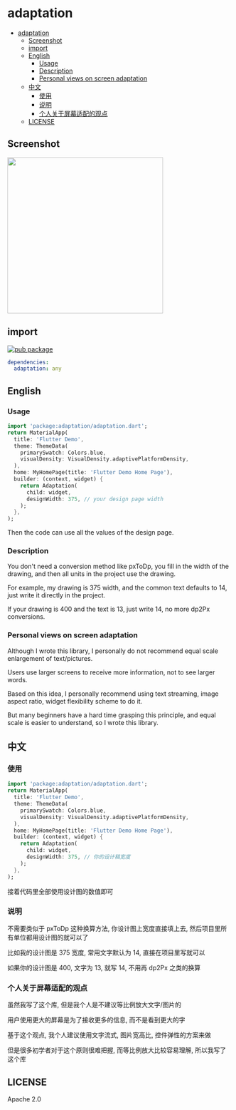 # adaptation

- [adaptation](#adaptation)
  - [Screenshot](#screenshot)
  - [import](#import)
  - [English](#english)
    - [Usage](#usage)
    - [Description](#description)
    - [Personal views on screen adaptation](#personal-views-on-screen-adaptation)
  - [中文](#中文)
    - [使用](#使用)
    - [说明](#说明)
    - [个人关于屏幕适配的观点](#个人关于屏幕适配的观点)
  - [LICENSE](#license)

## Screenshot

<img src='https://cdn.jsdelivr.net/gh/kikt-blog/test_images/Kapture%202020-05-26%20at%2014.07.10.gif' width=350/>

## import

[![pub package](https://img.shields.io/pub/v/adaptation.svg)](https://pub.dartlang.org/packages/adaptation)

```yaml
dependencies:
  adaptation: any
```

## English

### Usage

```dart
import 'package:adaptation/adaptation.dart';
return MaterialApp(
  title: 'Flutter Demo',
  theme: ThemeData(
    primarySwatch: Colors.blue,
    visualDensity: VisualDensity.adaptivePlatformDensity,
  ),
  home: MyHomePage(title: 'Flutter Demo Home Page'),
  builder: (context, widget) {
    return Adaptation(
      child: widget,
      designWidth: 375, // your design page width
    );
  },
);
```

Then the code can use all the values of the design page.

### Description

You don't need a conversion method like pxToDp, you fill in the width of the drawing, and then all units in the project use the drawing.

For example, my drawing is 375 width, and the common text defaults to 14, just write it directly in the project.

If your drawing is 400 and the text is 13, just write 14, no more dp2Px conversions.

### Personal views on screen adaptation

Although I wrote this library, I personally do not recommend equal scale enlargement of text/pictures.

Users use larger screens to receive more information, not to see larger words.

Based on this idea, I personally recommend using text streaming, image aspect ratio, widget flexibility scheme to do it.

But many beginners have a hard time grasping this principle, and equal scale is easier to understand, so I wrote this library.

## 中文

### 使用

```dart
import 'package:adaptation/adaptation.dart';
return MaterialApp(
  title: 'Flutter Demo',
  theme: ThemeData(
    primarySwatch: Colors.blue,
    visualDensity: VisualDensity.adaptivePlatformDensity,
  ),
  home: MyHomePage(title: 'Flutter Demo Home Page'),
  builder: (context, widget) {
    return Adaptation(
      child: widget,
      designWidth: 375, // 你的设计稿宽度
    );
  },
);
```

接着代码里全部使用设计图的数值即可

### 说明

不需要类似于 pxToDp 这种换算方法, 你设计图上宽度直接填上去, 然后项目里所有单位都用设计图的就可以了

比如我的设计图是 375 宽度, 常用文字默认为 14, 直接在项目里写就可以

如果你的设计图是 400, 文字为 13, 就写 14, 不用再 dp2Px 之类的换算

### 个人关于屏幕适配的观点

虽然我写了这个库, 但是我个人是不建议等比例放大文字/图片的

用户使用更大的屏幕是为了接收更多的信息, 而不是看到更大的字

基于这个观点, 我个人建议使用文字流式, 图片宽高比, 控件弹性的方案来做

但是很多初学者对于这个原则很难把握, 而等比例放大比较容易理解, 所以我写了这个库

## LICENSE

Apache 2.0
